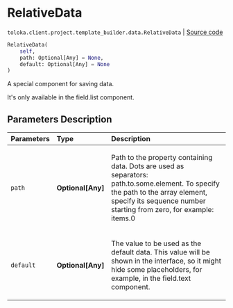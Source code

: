 # RelativeData
`toloka.client.project.template_builder.data.RelativeData` | [Source code](https://github.com/Toloka/toloka-kit/blob/v0.1.24/src/client/project/template_builder/data.py#L92)

```python
RelativeData(
    self,
    path: Optional[Any] = None,
    default: Optional[Any] = None
)
```

A special component for saving data.


It's only available in the field.list component.

## Parameters Description

| Parameters | Type | Description |
| :----------| :----| :-----------|
`path`|**Optional\[Any\]**|<p>Path to the property containing data. Dots are used as separators: path.to.some.element. To specify the path to the array element, specify its sequence number starting from zero, for example: items.0</p>
`default`|**Optional\[Any\]**|<p>The value to be used as the default data. This value will be shown in the interface, so it might hide some placeholders, for example, in the field.text component.</p>
